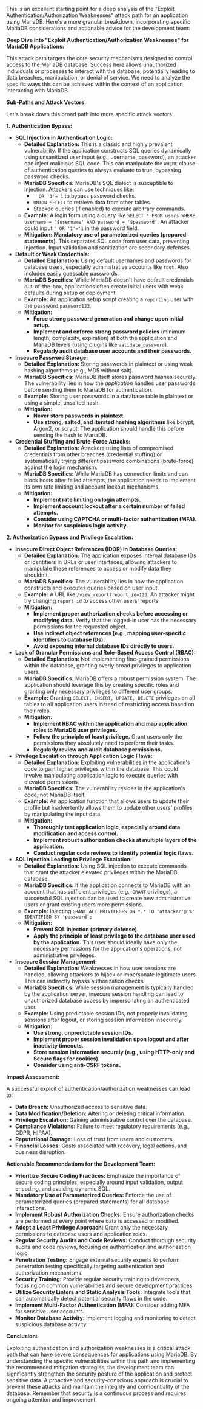 This is an excellent starting point for a deep analysis of the "Exploit Authentication/Authorization Weaknesses" attack path for an application using MariaDB. Here's a more granular breakdown, incorporating specific MariaDB considerations and actionable advice for the development team:

**Deep Dive into "Exploit Authentication/Authorization Weaknesses" for MariaDB Applications:**

This attack path targets the core security mechanisms designed to control access to the MariaDB database. Success here allows unauthorized individuals or processes to interact with the database, potentially leading to data breaches, manipulation, or denial of service. We need to analyze the specific ways this can be achieved within the context of an application interacting with MariaDB.

**Sub-Paths and Attack Vectors:**

Let's break down this broad path into more specific attack vectors:

**1. Authentication Bypass:**

*   **SQL Injection in Authentication Logic:**
    *   **Detailed Explanation:** This is a classic and highly prevalent vulnerability. If the application constructs SQL queries dynamically using unsanitized user input (e.g., username, password), an attacker can inject malicious SQL code. This can manipulate the `WHERE` clause of authentication queries to always evaluate to true, bypassing password checks.
    *   **MariaDB Specifics:** MariaDB's SQL dialect is susceptible to injection. Attackers can use techniques like:
        *   `' OR '1'='1` to bypass password checks.
        *   `UNION SELECT` to retrieve data from other tables.
        *   Stacked queries (if enabled) to execute arbitrary commands.
    *   **Example:** A login form using a query like `SELECT * FROM users WHERE username = '$username' AND password = '$password'`. An attacker could input `' OR '1'='1` in the password field.
    *   **Mitigation:** **Mandatory use of parameterized queries (prepared statements)**. This separates SQL code from user data, preventing injection. Input validation and sanitization are secondary defenses.
*   **Default or Weak Credentials:**
    *   **Detailed Explanation:** Using default usernames and passwords for database users, especially administrative accounts like `root`. Also includes easily guessable passwords.
    *   **MariaDB Specifics:** While MariaDB doesn't have default credentials out-of-the-box, applications often create initial users with weak defaults during setup or deployment.
    *   **Example:** An application setup script creating a `reporting` user with the password `password123`.
    *   **Mitigation:**
        *   **Force strong password generation and change upon initial setup.**
        *   **Implement and enforce strong password policies** (minimum length, complexity, expiration) at both the application and MariaDB levels (using plugins like `validate_password`).
        *   **Regularly audit database user accounts and their passwords.**
*   **Insecure Password Storage:**
    *   **Detailed Explanation:** Storing passwords in plaintext or using weak hashing algorithms (e.g., MD5 without salt).
    *   **MariaDB Specifics:** MariaDB itself stores password hashes securely. The vulnerability lies in how the *application* handles user passwords before sending them to MariaDB for authentication.
    *   **Example:** Storing user passwords in a database table in plaintext or using a simple, unsalted hash.
    *   **Mitigation:**
        *   **Never store passwords in plaintext.**
        *   **Use strong, salted, and iterated hashing algorithms** like bcrypt, Argon2, or scrypt. The application should handle this before sending the hash to MariaDB.
*   **Credential Stuffing and Brute-Force Attacks:**
    *   **Detailed Explanation:** Attackers using lists of compromised credentials from other breaches (credential stuffing) or systematically trying different password combinations (brute-force) against the login mechanism.
    *   **MariaDB Specifics:** While MariaDB has connection limits and can block hosts after failed attempts, the application needs to implement its own rate limiting and account lockout mechanisms.
    *   **Mitigation:**
        *   **Implement rate limiting on login attempts.**
        *   **Implement account lockout after a certain number of failed attempts.**
        *   **Consider using CAPTCHA or multi-factor authentication (MFA).**
        *   **Monitor for suspicious login activity.**

**2. Authorization Bypass and Privilege Escalation:**

*   **Insecure Direct Object References (IDOR) in Database Queries:**
    *   **Detailed Explanation:**  The application exposes internal database IDs or identifiers in URLs or user interfaces, allowing attackers to manipulate these references to access or modify data they shouldn't.
    *   **MariaDB Specifics:** The vulnerability lies in how the application constructs and executes queries based on user input.
    *   **Example:** A URL like `/view_report?report_id=123`. An attacker might try changing `report_id` to access other users' reports.
    *   **Mitigation:**
        *   **Implement proper authorization checks before accessing or modifying data.** Verify that the logged-in user has the necessary permissions for the requested object.
        *   **Use indirect object references (e.g., mapping user-specific identifiers to database IDs).**
        *   **Avoid exposing internal database IDs directly to users.**
*   **Lack of Granular Permissions and Role-Based Access Control (RBAC):**
    *   **Detailed Explanation:** Not implementing fine-grained permissions within the database, granting overly broad privileges to application users.
    *   **MariaDB Specifics:** MariaDB offers a robust permission system. The application should leverage this by creating specific roles and granting only necessary privileges to different user groups.
    *   **Example:** Granting `SELECT, INSERT, UPDATE, DELETE` privileges on all tables to all application users instead of restricting access based on their roles.
    *   **Mitigation:**
        *   **Implement RBAC within the application and map application roles to MariaDB user privileges.**
        *   **Follow the principle of least privilege.** Grant users only the permissions they absolutely need to perform their tasks.
        *   **Regularly review and audit database permissions.**
*   **Privilege Escalation through Application Logic Flaws:**
    *   **Detailed Explanation:** Exploiting vulnerabilities in the application's code to gain higher privileges within the database. This could involve manipulating application logic to execute queries with elevated permissions.
    *   **MariaDB Specifics:** The vulnerability resides in the application's code, not MariaDB itself.
    *   **Example:** An application function that allows users to update their profile but inadvertently allows them to update other users' profiles by manipulating the input data.
    *   **Mitigation:**
        *   **Thoroughly test application logic, especially around data modification and access control.**
        *   **Implement robust authorization checks at multiple layers of the application.**
        *   **Conduct regular code reviews to identify potential logic flaws.**
*   **SQL Injection Leading to Privilege Escalation:**
    *   **Detailed Explanation:** Using SQL injection to execute commands that grant the attacker elevated privileges within the MariaDB database.
    *   **MariaDB Specifics:** If the application connects to MariaDB with an account that has sufficient privileges (e.g., `GRANT` privilege), a successful SQL injection can be used to create new administrative users or grant existing users more permissions.
    *   **Example:** Injecting `GRANT ALL PRIVILEGES ON *.* TO 'attacker'@'%' IDENTIFIED BY 'password';`
    *   **Mitigation:**
        *   **Prevent SQL injection (primary defense).**
        *   **Apply the principle of least privilege to the database user used by the application.** This user should ideally have only the necessary permissions for the application's operations, not administrative privileges.
*   **Insecure Session Management:**
    *   **Detailed Explanation:** Weaknesses in how user sessions are handled, allowing attackers to hijack or impersonate legitimate users. This can indirectly bypass authorization checks.
    *   **MariaDB Specifics:** While session management is typically handled by the application server, insecure session handling can lead to unauthorized database access by impersonating an authenticated user.
    *   **Example:** Using predictable session IDs, not properly invalidating sessions after logout, or storing session information insecurely.
    *   **Mitigation:**
        *   **Use strong, unpredictable session IDs.**
        *   **Implement proper session invalidation upon logout and after inactivity timeouts.**
        *   **Store session information securely (e.g., using HTTP-only and Secure flags for cookies).**
        *   **Consider using anti-CSRF tokens.**

**Impact Assessment:**

A successful exploit of authentication/authorization weaknesses can lead to:

*   **Data Breach:** Unauthorized access to sensitive data.
*   **Data Modification/Deletion:**  Altering or deleting critical information.
*   **Privilege Escalation:** Gaining administrative control over the database.
*   **Compliance Violations:** Failure to meet regulatory requirements (e.g., GDPR, HIPAA).
*   **Reputational Damage:** Loss of trust from users and customers.
*   **Financial Losses:** Costs associated with recovery, legal actions, and business disruption.

**Actionable Recommendations for the Development Team:**

*   **Prioritize Secure Coding Practices:** Emphasize the importance of secure coding principles, especially around input validation, output encoding, and avoiding dynamic SQL.
*   **Mandatory Use of Parameterized Queries:**  Enforce the use of parameterized queries (prepared statements) for all database interactions.
*   **Implement Robust Authorization Checks:**  Ensure authorization checks are performed at every point where data is accessed or modified.
*   **Adopt a Least Privilege Approach:**  Grant only the necessary permissions to database users and application roles.
*   **Regular Security Audits and Code Reviews:** Conduct thorough security audits and code reviews, focusing on authentication and authorization logic.
*   **Penetration Testing:** Engage external security experts to perform penetration testing specifically targeting authentication and authorization mechanisms.
*   **Security Training:** Provide regular security training to developers, focusing on common vulnerabilities and secure development practices.
*   **Utilize Security Linters and Static Analysis Tools:** Integrate tools that can automatically detect potential security flaws in the code.
*   **Implement Multi-Factor Authentication (MFA):**  Consider adding MFA for sensitive user accounts.
*   **Monitor Database Activity:** Implement logging and monitoring to detect suspicious database activity.

**Conclusion:**

Exploiting authentication and authorization weaknesses is a critical attack path that can have severe consequences for applications using MariaDB. By understanding the specific vulnerabilities within this path and implementing the recommended mitigation strategies, the development team can significantly strengthen the security posture of the application and protect sensitive data. A proactive and security-conscious approach is crucial to prevent these attacks and maintain the integrity and confidentiality of the database. Remember that security is a continuous process and requires ongoing attention and improvement.
